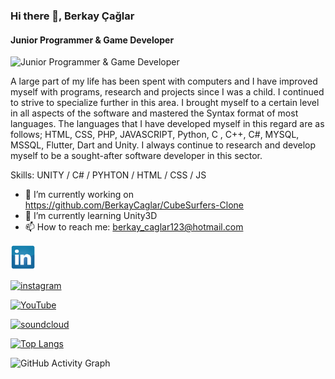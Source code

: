 ### Hi there 👋, Berkay Çağlar
#### Junior Programmer & Game Developer
![Junior Programmer & Game Developer](https://www.niit.com/india/sites/default/files/2021-05/Game-Development-01.jpg)

A large part of my life has been spent with computers and I have improved myself with programs, research and projects since I was a child.
I continued to strive to specialize further in this area.
I brought myself to a certain level in all aspects of the software and mastered the Syntax format of most languages.
The languages ​​that I have developed myself in this regard are as follows; HTML, CSS, PHP, JAVASCRIPT, Python, C , C++, C#, MYSQL, MSSQL, Flutter, Dart and Unity.
I always continue to research and develop myself to be a sought-after software developer in this sector.

Skills: UNITY / C# / PYHTON / HTML / CSS / JS

- 🔭 I’m currently working on https://github.com/BerkayCaglar/CubeSurfers-Clone 
- 🌱 I’m currently learning Unity3D 
- 📫 How to reach me: berkay_caglar123@hotmail.com 

[<img src='https://raw.githubusercontent.com/BerkayCaglar/BerkayCaglar/main/pngwing.com.png' alt='linkedin' height='40'>](https://www.linkedin.com/in/berkay-%C3%A7a%C4%9Flar-7b0297228/)

[<img src='https://raw.githubusercontent.com/BerkayCaglar/BerkayCaglar/main/pngwing.com(1).png' alt='instagram' height='40'>](https://www.instagram.com/berkayxc/) 

[<img src='https://raw.githubusercontent.com/BerkayCaglar/BerkayCaglar/main/pngwing.com(2).png' alt='YouTube' height='40'>](https://www.youtube.com/channel/UCq28KzukHcXffmEUkiLBvJw) 

[<img src='https://raw.githubusercontent.com/BerkayCaglar/BerkayCaglar/main/pngwing.com(3).png' alt='soundcloud' height='40'>](https://soundcloud.com/berkaycaglarr)  

[![Top Langs](https://github-readme-stats.vercel.app/api/top-langs/?username=BerkayCaglar)](https://github.com/anuraghazra/github-readme-stats)

![GitHub Activity Graph](https://activity-graph.herokuapp.com/graph?username=BerkayCaglar)  

